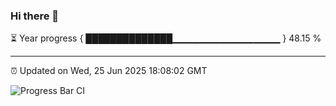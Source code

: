 ### Hi there 👋

⏳ Year progress { ██████████████▁▁▁▁▁▁▁▁▁▁▁▁▁▁▁▁ } 48.15 %

---

⏰ Updated on Wed, 25 Jun 2025 18:08:02 GMT

![Progress Bar CI](https://github.com/liununu/liununu/workflows/Progress%20Bar%20CI/badge.svg)
